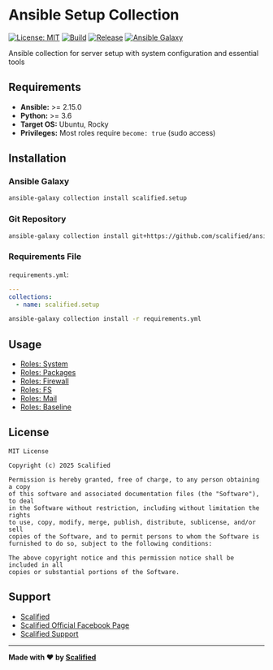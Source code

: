 # Ansible Setup Collection

[![License: MIT](https://img.shields.io/badge/License-MIT-yellow.svg)](https://opensource.org/licenses/MIT)
[![Build](https://github.com/Scalified/ansible-setup-collection/actions/workflows/build.yml/badge.svg)](https://github.com/Scalified/ansible-setup-collection/actions)
[![Release](https://img.shields.io/github/v/release/Scalified/ansible-setup-collection?style=flat-square)](https://github.com/Scalified/ansible-setup-collection/releases/latest)
[![Ansible Galaxy](https://img.shields.io/badge/galaxy-scalified.setup-blue.svg)](https://galaxy.ansible.com/scalified/setup)

Ansible collection for server setup with system configuration and essential tools

## Requirements

- **Ansible:** >= 2.15.0
- **Python:** >= 3.6
- **Target OS:** Ubuntu, Rocky
- **Privileges:** Most roles require `become: true` (sudo access)

## Installation

### Ansible Galaxy

```bash
ansible-galaxy collection install scalified.setup
```

### Git Repository

```bash
ansible-galaxy collection install git+https://github.com/scalified/ansible-setup-collection.git
```

### Requirements File

`requirements.yml`:
```yaml
---
collections:
  - name: scalified.setup
```

```bash
ansible-galaxy collection install -r requirements.yml
```

## Usage

* [Roles: System](roles/system/README.md)
* [Roles: Packages](roles/packages/README.md)
* [Roles: Firewall](roles/firewall/README.md)
* [Roles: FS](roles/fs/README.md)
* [Roles: Mail](roles/mail/README.md)
* [Roles: Baseline](roles/baseline/README.md)

## License

```
MIT License

Copyright (c) 2025 Scalified

Permission is hereby granted, free of charge, to any person obtaining a copy
of this software and associated documentation files (the "Software"), to deal
in the Software without restriction, including without limitation the rights
to use, copy, modify, merge, publish, distribute, sublicense, and/or sell
copies of the Software, and to permit persons to whom the Software is
furnished to do so, subject to the following conditions:

The above copyright notice and this permission notice shall be included in all
copies or substantial portions of the Software.
```

## Support

* [Scalified](http://www.scalified.com)
* [Scalified Official Facebook Page](https://www.facebook.com/scalified)
* <a href="mailto:info@scalified.com?subject=[Ansible Setup Collection]: Proposals And Suggestions">Scalified Support</a>

---

**Made with ❤️ by [Scalified](http://www.scalified.com)**
